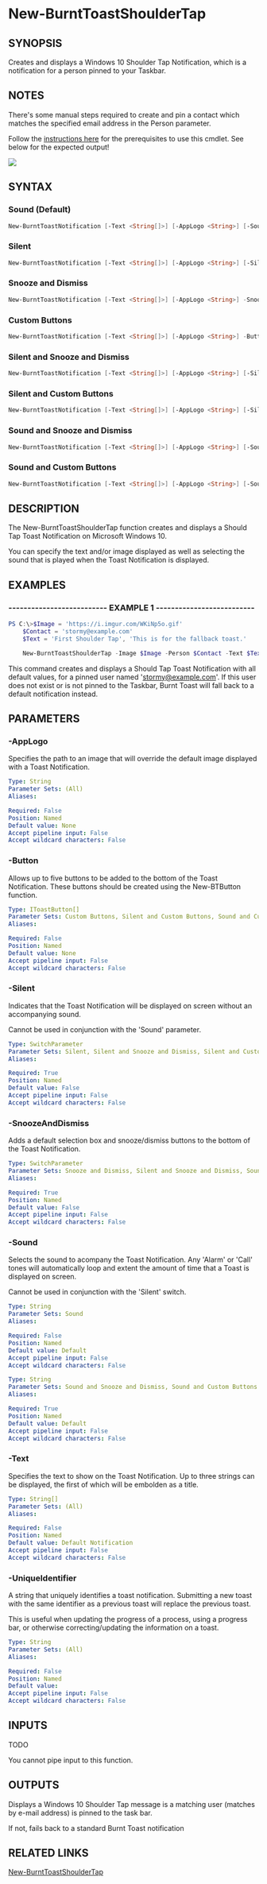 # New-BurntToastShoulderTap

## SYNOPSIS

Creates and displays a Windows 10 Shoulder Tap Notification, which is a notification for a person pinned to your Taskbar.

## NOTES
There's some manual steps required to create and pin a contact which matches the specified email address in the Person parameter.

Follow the [instructions here](https://toastit.dev/2019/04/02/crouton-10/) for the prerequisites to use this cmdlet.  See below for the expected output!

<img src="https://toastit.dev/content/images/2019/04/Carlton.gif">

## SYNTAX

### Sound (Default)

```powershell
New-BurntToastNotification [-Text <String[]>] [-AppLogo <String>] [-Sound <String>] [-Header <ToastHeader>] [-ProgressBar <AdaptiveProgressBar>]
```

### Silent

```powershell
New-BurntToastNotification [-Text <String[]>] [-AppLogo <String>] [-Silent] [-Header <ToastHeader>] [-ProgressBar <AdaptiveProgressBar>]
```

### Snooze and Dismiss

```powershell
New-BurntToastNotification [-Text <String[]>] [-AppLogo <String>] -SnoozeAndDismiss [-Header <ToastHeader>] [-ProgressBar <AdaptiveProgressBar>]
```

### Custom Buttons

```powershell
New-BurntToastNotification [-Text <String[]>] [-AppLogo <String>] -Button <IToastButton[]> [-Header <ToastHeader>] [-ProgressBar <AdaptiveProgressBar>]
```

### Silent and Snooze and Dismiss

```powershell
New-BurntToastNotification [-Text <String[]>] [-AppLogo <String>] [-Silent] -SnoozeAndDismiss [-Header <ToastHeader>] [-ProgressBar <AdaptiveProgressBar>]
```

### Silent and Custom Buttons

```powershell
New-BurntToastNotification [-Text <String[]>] [-AppLogo <String>] [-Silent] -Button <IToastButton[]> [-Header <ToastHeader>] [-ProgressBar <AdaptiveProgressBar>]
```

### Sound and Snooze and Dismiss

```powershell
New-BurntToastNotification [-Text <String[]>] [-AppLogo <String>] [-Sound <String>] -SnoozeAndDismiss [-Header <ToastHeader>] [-ProgressBar <AdaptiveProgressBar>]
```

### Sound and Custom Buttons

```powershell
New-BurntToastNotification [-Text <String[]>] [-AppLogo <String>] [-Sound <String>] -Button <IToastButton[]> [-Header <ToastHeader>] [-ProgressBar <AdaptiveProgressBar>]
```

## DESCRIPTION

The New-BurntToastShoulderTap function creates and displays a Should Tap Toast Notification on Microsoft Windows 10.

You can specify the text and/or image displayed as well as selecting the sound that is played when the Toast Notification is displayed.

## EXAMPLES

### -------------------------- EXAMPLE 1 --------------------------

```powershell
PS C:\>$Image = 'https://i.imgur.com/WKiNp5o.gif'
    $Contact = 'stormy@example.com'
    $Text = 'First Shoulder Tap', 'This is for the fallback toast.'

    New-BurntToastShoulderTap -Image $Image -Person $Contact -Text $Text
```

This command creates and displays a Should Tap Toast Notification with all default values, for a pinned user named 'stormy@example.com'.  If this user does not exist or is not pinned to the Taskbar, Burnt Toast will fall back to a default notification instead.


## PARAMETERS

### -AppLogo

Specifies the path to an image that will override the default image displayed with a Toast Notification.

```yaml
Type: String
Parameter Sets: (All)
Aliases:

Required: False
Position: Named
Default value: None
Accept pipeline input: False
Accept wildcard characters: False
```

### -Button

Allows up to five buttons to be added to the bottom of the Toast Notification. These buttons should be created using the New-BTButton function.

```yaml
Type: IToastButton[]
Parameter Sets: Custom Buttons, Silent and Custom Buttons, Sound and Custom Buttons
Aliases:

Required: False
Position: Named
Default value: None
Accept pipeline input: False
Accept wildcard characters: False
```

### -Silent

Indicates that the Toast Notification will be displayed on screen without an accompanying sound.

Cannot be used in conjunction with the 'Sound' parameter.

```yaml
Type: SwitchParameter
Parameter Sets: Silent, Silent and Snooze and Dismiss, Silent and Custom Buttons
Aliases:

Required: True
Position: Named
Default value: False
Accept pipeline input: False
Accept wildcard characters: False
```

### -SnoozeAndDismiss

Adds a default selection box and snooze/dismiss buttons to the bottom of the Toast Notification.

```yaml
Type: SwitchParameter
Parameter Sets: Snooze and Dismiss, Silent and Snooze and Dismiss, Sound and Snooze and Dismiss
Aliases:

Required: True
Position: Named
Default value: False
Accept pipeline input: False
Accept wildcard characters: False
```

### -Sound

Selects the sound to acompany the Toast Notification. Any 'Alarm' or 'Call' tones will automatically loop and extent the amount of time that a Toast is displayed on screen.

Cannot be used in conjunction with the 'Silent' switch.

```yaml
Type: String
Parameter Sets: Sound
Aliases:

Required: False
Position: Named
Default value: Default
Accept pipeline input: False
Accept wildcard characters: False
```

```yaml
Type: String
Parameter Sets: Sound and Snooze and Dismiss, Sound and Custom Buttons
Aliases:

Required: True
Position: Named
Default value: Default
Accept pipeline input: False
Accept wildcard characters: False
```

### -Text

Specifies the text to show on the Toast Notification. Up to three strings can be displayed, the first of which will be embolden as a title.

```yaml
Type: String[]
Parameter Sets: (All)
Aliases:

Required: False
Position: Named
Default value: Default Notification
Accept pipeline input: False
Accept wildcard characters: False
```

### -UniqueIdentifier

A string that uniquely identifies a toast notification. Submitting a new toast with the same identifier as a previous toast will replace the previous toast.

This is useful when updating the progress of a process, using a progress bar, or otherwise correcting/updating the information on a toast.

```yaml
Type: String
Parameter Sets: (All)
Aliases:

Required: False
Position: Named
Default value:
Accept pipeline input: False
Accept wildcard characters: False
```

## INPUTS

TODO

You cannot pipe input to this function.

## OUTPUTS

Displays a Windows 10 Shoulder Tap message is a matching user (matches by e-mail address) is pinned to the task bar.

If not, fails back to a standard Burnt Toast notification

## RELATED LINKS

[New-BurntToastShoulderTap](https://github.com/Windos/BurntToast/blob/master/Help/New-BurntToastShoulderTap.md)
